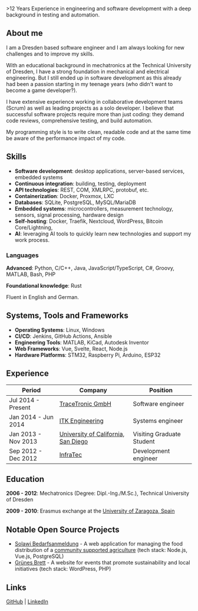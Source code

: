 \>12 Years Experience in engineering and software development with a deep background in testing and automation.

## About me

I am a Dresden based software engineer and I am always looking for new challenges and to improve my skills.

With an educational background in mechatronics at the Technical University of Dresden, I have a strong foundation in mechanical and electrical engineering. But I still ended up in software development as this already had been a passion starting in my teenage years (who didn't want to become a game developer?).

I have extensive experience working in collaborative development teams (Scrum) as well as leading projects as a solo developer. I believe that successful software projects require more than just coding: they demand code reviews, comprehensive testing, and build automation.

My programming style is to write clean, readable code and at the same time be aware of the performance impact of my code.

## Skills

* **Software development**: desktop applications, server-based services, embedded systems
* **Continuous integration**: building, testing, deployment
* **API technologies**: REST, COM, XMLRPC, protobuf, etc.
* **Containerization**: Docker, Proxmox, LXC
* **Databases**: SQLite, PostgreSQL, MySQL/MariaDB
* **Embedded systems**: microcontrollers, measurement technology, sensors, signal processing, hardware design
* **Self-hosting**: Docker, Traefik, Nextcloud, WordPress, Bitcoin Core/Lightning,
* **AI**: leveraging AI tools to quickly learn new technologies and support my work process.

### Languages

**Advanced**:
Python, C/C++, Java, JavaScript/TypeScript, C#, Groovy, MATLAB, Bash, PHP

**Foundational knowledge**:
Rust

Fluent in English and German.

## Systems, Tools and Frameworks

* **Operating Systems**: Linux, Windows
* **CI/CD**: Jenkins, GitHub Actions, Ansible
* **Engineering Tools**: MATLAB, KiCad, Autodesk Inventor
* **Web Frameworks**: Vue, Svelte, React, Node.js
* **Hardware Platforms**: STM32, Raspberry Pi, Arduino, ESP32

## Experience

| Period | Company | Position |
|--------|---------|----------|
| Jul 2014 - Present | [TraceTronic GmbH](https://tracetronic.com) | Software engineer |
| Jan 2014 - Jun 2014 | [ITK Engineering](https://www.itk-engineering.de/) | Systems engineer |
| Jan 2013 - Nov 2013 | [University of California, San Diego](https://cmrr.ucsd.edu/) | Visiting Graduate Student |
| Sep 2012 - Dec 2012 | [InfraTec](https://www.infratec.de/) | Development engineer |

## Education

**2006 - 2012**: Mechatronics (Degree: Dipl.-Ing./M.Sc.), Technical University of Dresden

**2009 - 2010**: Erasmus exchange at the [University of Zaragoza, Spain](https://www.unizar.es/)


## Notable Open Source Projects

* [Solawi Bedarfsanmeldung](https://github.com/lebenswurzel/solawi-bedarf) - A web application for managing the food distribution of a [community supported agriculture](https://lebenswurzel.org/) (tech stack: Node.js, Vue.js, PostgreSQL)
* [Grünes Brett](https://github.com/gruenes-brett) - A website for events that promote sustainability and local initiatives (tech stack: WordPress, PHP)

## Links

[GitHub](https://github.com/joergrs) \|
[LinkedIn](https://www.linkedin.com/in/j%C3%B6rg-schr%C3%B6ter-a08a8477/)